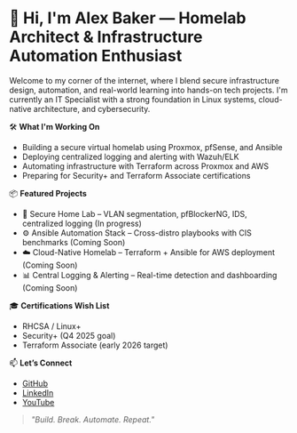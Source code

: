 # 👋 Hi, I'm Alex Baker — Homelab Architect & Infrastructure Automation Enthusiast

Welcome to my corner of the internet, where I blend secure infrastructure design, automation, and real-world learning into hands-on tech projects. I'm currently an IT Specialist with a strong foundation in Linux systems, cloud-native architecture, and cybersecurity.

🛠️ **What I'm Working On**
- Building a secure virtual homelab using Proxmox, pfSense, and Ansible
- Deploying centralized logging and alerting with Wazuh/ELK
- Automating infrastructure with Terraform across Proxmox and AWS
- Preparing for Security+ and Terraform Associate certifications

📦 **Featured Projects**
- 🔐 Secure Home Lab – VLAN segmentation, pfBlockerNG, IDS, centralized logging (In progress)
- ⚙️ Ansible Automation Stack – Cross-distro playbooks with CIS benchmarks (Coming Soon)
- ☁️ Cloud-Native Homelab – Terraform + Ansible for AWS deployment (Coming Soon)
- 📊 Central Logging & Alerting – Real-time detection and dashboarding (Coming Soon)

🎓 **Certifications Wish List**
- RHCSA / Linux+
- Security+ (Q4 2025 goal)
- Terraform Associate (early 2026 target)

📫 **Let’s Connect**
- [GitHub](https://github.com/alexbakertech)
- [LinkedIn](https://linkedin.com/in/alexander-james-baker)
- [YouTube](https://youtube.com/@alexbakertech)

> _"Build. Break. Automate. Repeat."_
